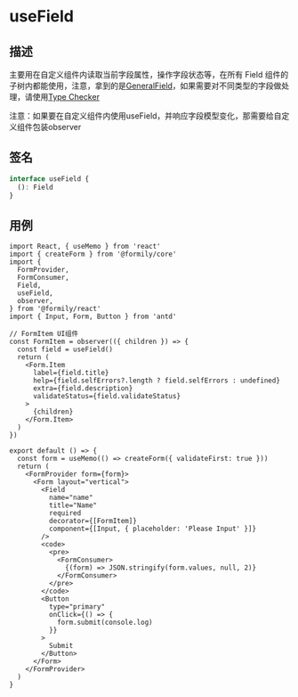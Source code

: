 # useField

## 描述

主要用在自定义组件内读取当前字段属性，操作字段状态等，在所有 Field 组件的子树内都能使用，注意，拿到的是[GeneralField](https://core.formilyjs.org/api/models/field#generalfield)，如果需要对不同类型的字段做处理，请使用[Type Checker](https://core.formilyjs.org/api/entry/form-checker)

<Alert>
注意：如果要在自定义组件内使用useField，并响应字段模型变化，那需要给自定义组件包装observer
</Alert>

## 签名

```ts
interface useField {
  (): Field
}
```

## 用例

```tsx
import React, { useMemo } from 'react'
import { createForm } from '@formily/core'
import {
  FormProvider,
  FormConsumer,
  Field,
  useField,
  observer,
} from '@formily/react'
import { Input, Form, Button } from 'antd'

// FormItem UI组件
const FormItem = observer(({ children }) => {
  const field = useField()
  return (
    <Form.Item
      label={field.title}
      help={field.selfErrors?.length ? field.selfErrors : undefined}
      extra={field.description}
      validateStatus={field.validateStatus}
    >
      {children}
    </Form.Item>
  )
})

export default () => {
  const form = useMemo(() => createForm({ validateFirst: true }))
  return (
    <FormProvider form={form}>
      <Form layout="vertical">
        <Field
          name="name"
          title="Name"
          required
          decorator={[FormItem]}
          component={[Input, { placeholder: 'Please Input' }]}
        />
        <code>
          <pre>
            <FormConsumer>
              {(form) => JSON.stringify(form.values, null, 2)}
            </FormConsumer>
          </pre>
        </code>
        <Button
          type="primary"
          onClick={() => {
            form.submit(console.log)
          }}
        >
          Submit
        </Button>
      </Form>
    </FormProvider>
  )
}
```
